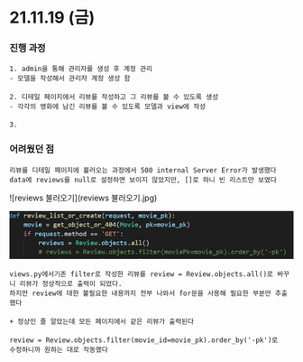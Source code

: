 # 21.11.19 (금)



### 진행 과정

```
1. admin을 통해 관리자를 생성 후 계정 관리
- 모델을 작성해서 관리자 계정 생성 함

2. 디테일 페이지에서 리뷰를 작성하고 그 리뷰를 볼 수 있도록 생성
- 각각의 영화에 남긴 리뷰를 볼 수 있도록 모델과 view에 작성

3.
```



### 어려웠던 점

``` 
리뷰를 디테일 페이지에 불러오는 과정에서 500 internal Server Error가 발생했다
data에 reviews를 null로 설정하면 보이지 않았지만, []로 하니 빈 리스트만 보였다
```

![reviews 불러오기](reviews 불러오기.jpg)

![리뷰오류해결](리뷰오류해결.jpg)

```
views.py에서기존 filter로 작성한 리뷰를 review = Review.objects.all()로 바꾸니 리뷰가 정상적으로 출력이 되었다.
하지만 review에 대한 불필요한 내용까지 전부 나와서 for문을 사용해 필요한 부분만 추출했다

+ 정상인 줄 알았는데 모든 페이지에서 같은 리뷰가 출력된다

review = Review.objects.filter(movie_id=movie_pk).order_by('-pk')로
수정하니까 원하는 대로 작동했다
```

